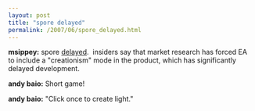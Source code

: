 ```yaml
---
layout: post
title: "spore delayed"
permalink: /2007/06/spore_delayed.html
---
```


**msippey:** spore [delayed](http://kotaku.com/gaming/pc/spore-slip-sliding-away-270324.php).  insiders say that market research has forced EA to include a "creationism" mode in the product, which has significantly delayed development. 

**andy baio:** Short game!  

**andy baio:** "Click once to create light."